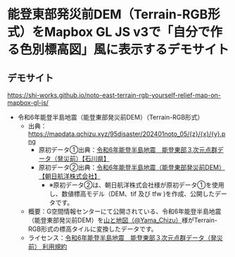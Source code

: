 # 能登東部発災前DEM（Terrain-RGB形式）をMapbox GL JS v3で「自分で作る色別標高図」風に表示するデモサイト
## デモサイト
https://shi-works.github.io/noto-east-terrain-rgb-yourself-relief-map-on-mapbox-gl-js/

- 令和6年能登半島地震（能登東部発災前DEM）（Terrain-RGB形式）
    - 出典：https://mapdata.qchizu.xyz/95disaster/202401noto_05/{z}/{x}/{y}.png
        - 原初データ①出典：[令和6年能登半島地震　能登東部３次元点群データ（発災前）【石川県】](https://www.geospatial.jp/ckan/dataset/2024-notoeast-pc)
        - 原初データ②出典：[令和6年能登半島地震（能登東部発災前DEM）【朝日航洋株式会社】](https://www.geospatial.jp/ckan/dataset/aac-disaster-20240101-dem)
          - ※原初データ②は、朝日航洋株式会社様が原初データ①を使用し、数値標高モデル（DEM、tif 及び tfw )を作成、公開したデータです。
    - 概要：G空間情報センターにて公開されている、令和6年能登半島地震（能登東部発災前DEM）を[山と地図（@Yama_Chizu）](https://twitter.com/Yama_Chizu)様がTerrain-RGB形式の標高タイルに変換したデータです。
    - ライセンス：[令和6年能登半島地震　能登東部３次元点群データ（発災前） 利用規約](https://www.geospatial.jp/ckan/dataset/2024-notoeast-pc/resource/2a14fee7-947e-4aa1-ab7f-45399fdd34a3)
